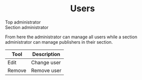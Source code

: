 <center>
<i class="ui icon users huge"></i>
<h1>Users</h1>
</center>

<i class="ui icon unlock"></i> Top administrator<br>
<i class="ui icon unlock"></i> Section administrator

From here the administrator can manage all users while a section administrator can manage publishers in their section.


Tool | Description
---- | -----------
<i class="ui icon pencil"></i> Edit | Change user
<i class="ui icon trash"></i> Remove | Remove user
